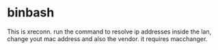 # binbash
This is xreconn.
run the command to resolve ip addresses inside the lan, change yout mac address and also the vendor.
it requires macchanger.
